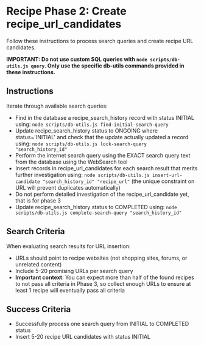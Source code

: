 # Recipe Phase 2: Create recipe_url_candidates

Follow these instructions to process search queries and create recipe URL candidates.

**IMPORTANT: Do not use custom SQL queries with `node scripts/db-utils.js query`. Only use the specific db-utils commands provided in these instructions.**

## Instructions

Iterate through available search queries:
- Find in the database a recipe_search_history record with status INITIAL using: `node scripts/db-utils.js find-initial-search-query`
- Update recipe_search_history status to ONGOING where status='INITIAL' and check that the update actually updated a record using: `node scripts/db-utils.js lock-search-query "search_history_id"`
- Perform the internet search query using the EXACT search query text from the database using the WebSearch tool
- Insert records in recipe_url_candidates for each search result that merits further investigation using: `node scripts/db-utils.js insert-url-candidate "search_history_id" "recipe_url"` (the unique constraint on URL will prevent duplicates automatically)
- Do not perform detailed investigation of the recipe_url_candidate yet, that is for phase 3
- Update recipe_search_history status to COMPLETED using: `node scripts/db-utils.js complete-search-query "search_history_id"`

## Search Criteria

When evaluating search results for URL insertion:
- URLs should point to recipe websites (not shopping sites, forums, or unrelated content)  
- Include 5-20 promising URLs per search query
- **Important context**: You can expect more than half of the found recipes to not pass all criteria in Phase 3, so collect enough URLs to ensure at least 1 recipe will eventually pass all criteria


## Success Criteria

- Successfully process one search query from INITIAL to COMPLETED status
- Insert 5-20 recipe URL candidates with status INITIAL
